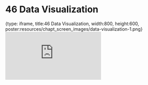 # 46 Data Visualization
 
{type: iframe, title:46 Data Visualization, width:800, height:600, poster:resources/chapt_screen_images/data-visualization-1.png}
![](https://datatrail-jhu.github.io/DataTrail_ReOrg/no_toc/data-visualization-1.html)
 

 
